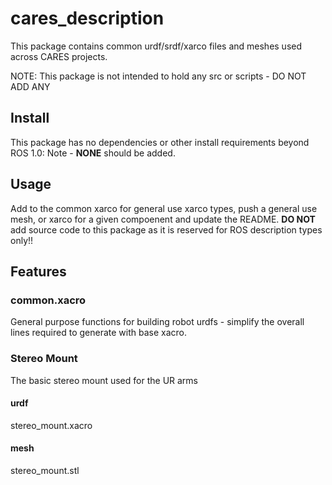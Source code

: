 # cares_description
This package contains common urdf/srdf/xarco files and meshes used across CARES projects.

NOTE: This package is not intended to hold any src or scripts - DO NOT ADD ANY

## Install
This package has no dependencies or other install requirements beyond ROS 1.0: Note - **NONE** should be added.

## Usage
Add to the common xarco for general use xarco types, push a general use mesh, or xarco for a given compoenent and update the README.
**DO NOT** add source code to this package as it is reserved for ROS description types only!!

## Features

### common.xacro
General purpose functions for building robot urdfs - simplify the overall lines required to generate with base xacro. 

### Stereo Mount
The basic stereo mount used for the UR arms

#### urdf
stereo_mount.xacro

#### mesh
stereo_mount.stl

